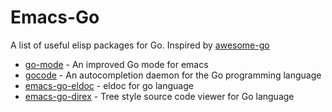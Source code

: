 # Emacs-Go

A list of useful elisp packages for Go. Inspired by [awesome-go](https://github.com/avelino/awesome-go)

* [go-mode](https://github.com/dominikh/go-mode.el) - An improved Go mode for emacs
* [gocode](https://github.com/nsf/gocode) - An autocompletion daemon for the Go programming language
* [emacs-go-eldoc](https://github.com/syohex/emacs-go-eldoc) - eldoc for go language
* [emacs-go-direx](https://github.com/syohex/emacs-go-direx) - Tree style source code viewer for Go language


